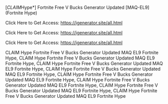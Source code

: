 [*CLAIM*Hype*] Fortnite Free V Bucks Generator Updated [MAQ-EL9] (Fortnite Hype)

Click Here to Get Access: https://igenerator.site/all.html

Click Here to Get Access: https://igenerator.site/all.html

Click Here to Get Access: https://igenerator.site/all.html

 CLAIM Hype Fortnite Free V Bucks Generator Updated MAQ EL9 Fortnite Hype, CLAIM Hype Fortnite Free V Bucks Generator Updated MAQ EL9 Fortnite Hype, CLAIM Hype Fortnite Free V Bucks Generator Updated MAQ EL9 Fortnite Hype, CLAIM Hype Fortnite Free V Bucks Generator Updated MAQ EL9 Fortnite Hype, CLAIM Hype Fortnite Free V Bucks Generator Updated MAQ EL9 Fortnite Hype, CLAIM Hype Fortnite Free V Bucks Generator Updated MAQ EL9 Fortnite Hype, CLAIM Hype Fortnite Free V Bucks Generator Updated MAQ EL9 Fortnite Hype, CLAIM Hype Fortnite Free V Bucks Generator Updated MAQ EL9 Fortnite Hype
